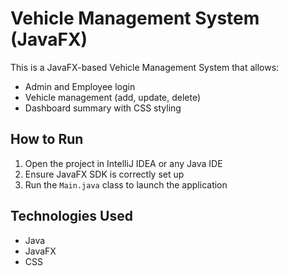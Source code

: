# Vehicle Management System (JavaFX)

This is a JavaFX-based Vehicle Management System that allows:
- Admin and Employee login
- Vehicle management (add, update, delete)
- Dashboard summary with CSS styling

## How to Run
1. Open the project in IntelliJ IDEA or any Java IDE
2. Ensure JavaFX SDK is correctly set up
3. Run the `Main.java` class to launch the application

## Technologies Used
- Java
- JavaFX
- CSS
